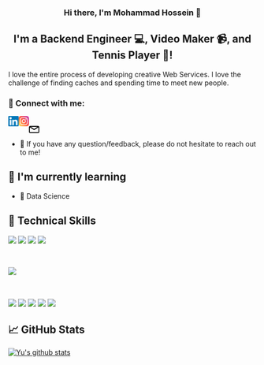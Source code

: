 
<h3 align="center">
Hi there, I'm Mohammad Hossein 👋
</h3>

<h2 align="center">
I'm a Backend Engineer 💻, Video Maker 📹, and Tennis Player 🎾!
</h2> 

I love the entire process of developing creative Web Services. I love the challenge of finding caches and spending time to meet new people.

### 🤝 Connect with me:

<a href="https://www.linkedin.com/in/mohammad-hossein-zadeh-abbas/"><img align="left" src="https://raw.githubusercontent.com/mhzauser/mhzauser/main/images/linkedin.svg" alt="Mohammad Hosssein | LinkedIn" width="21px"/></a>
<a href="https://www.instagram.com/mhzuser/"><img align="left" src="https://raw.githubusercontent.com/mhzauser/mhzauser/main/images/instagram.svg" alt="Mohammad Hossein | Instagram" width="21px"/></a>
</br>
<a href="mohammadhossein.zadehabbas@gmail.com"><img align="left" src="https://raw.githubusercontent.com/mhzauser/mhzauser/main/images/email.svg" alt="Mohammad Hossein | Instagram" width="21px"/></a>
</br>
- 💬 If you have any question/feedback, please do not hesitate to reach out to me!

## 🌱 I'm currently learning

- 🤖 Data Science

## 💼 Technical Skills

![](https://img.shields.io/badge/Code-PostgreSQL-informational?style=flat&logo=PostgreSQL&color=336791)
![](https://img.shields.io/badge/Code-SQLite-informational?style=flat&logo=SQLite&color=003B57)
![](https://img.shields.io/badge/Code-Python-informational?style=flat&logo=Python&color=003B57)
![](https://img.shields.io/badge/Code-Mysql-informational?style=flat&logo=Mysql&color=336791)

</br>

![](https://img.shields.io/badge/Style-Docker-informational?style=flat&logo=Docker&color=1572B6)


</br>

![](https://img.shields.io/badge/Tools-Ansible-informational?style=Ansible&logo=NPM&color=CB3837)
![](https://img.shields.io/badge/Tools-Postman-informational?style=flat&logo=Postman&color=FF6C37)
![](https://img.shields.io/badge/Tools-Git-informational?style=flat&logo=Git&color=F05032)
![](https://img.shields.io/badge/Tools-GitHub-informational?style=flat&logo=GitHub&color=181717)
![](https://img.shields.io/badge/Tools-Gitlab-informational?style=flat&logo=Gitlab&color=FF6C37)


## 📈 GitHub Stats 

[![Yu's github stats](https://github-readme-stats.vercel.app/api?username=mhzauser)](https://github.com/mhzauser)
